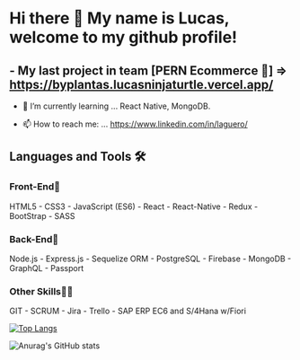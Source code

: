 # Hi there 👋 My name is Lucas, welcome to my github profile!


## - My last project in team [PERN Ecommerce &#128296;] => https://byplantas.lucasninjaturtle.vercel.app/ 

- 🌱 I’m currently learning ... React Native, MongoDB.

- 📫 How to reach me: ... https://www.linkedin.com/in/laguero/


## Languages and Tools 🛠️

### Front-End🌟
HTML5 - CSS3 - JavaScript (ES6) - React - React-Native - Redux - BootStrap - SASS

### Back-End🔩
Node.js - Express.js - Sequelize ORM - PostgreSQL - Firebase - MongoDB - GraphQL - Passport

### Other Skills💪🏼
GIT - SCRUM - Jira - Trello - SAP ERP EC6 and S/4Hana w/Fiori


[![Top Langs](https://github-readme-stats.vercel.app/api/top-langs/?username=lucasninjaturtle&layout=default&theme=radical&count_private=true&border_radius=30)](https://github.com/lucasninjaturtle/github-readme-stats)

![Anurag's GitHub stats](https://github-readme-stats.vercel.app/api?username=lucasninjaturtle&show_icons=true&theme=radical&count_private=true&border_radius=30)
